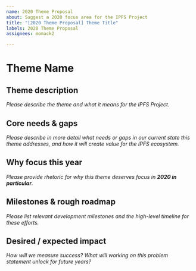 ```yaml
---
name: 2020 Theme Proposal
about: Suggest a 2020 focus area for the IPFS Project
title: "[2020 Theme Proposal] Theme Title"
labels: 2020 Theme Proposal
assignees: momack2

---
```

# Theme Name

## Theme description
_Please describe the theme and what it means for the IPFS Project._

## Core needs & gaps
_Please describe in more detail what needs or gaps in our current state this theme addresses, and how it will create value for the IPFS ecosystem._

## Why focus this year
_Please provide rhetoric for why this theme deserves focus in **2020 in particular**._

## Milestones & rough roadmap
_Please list relevant development milestones and the high-level timeline for these efforts._

## Desired / expected impact
_How will we measure success? What will working on this problem statement unlock for future years?_
